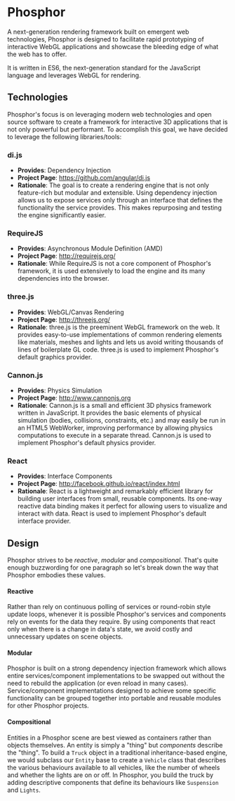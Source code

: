 Phosphor
========

A next-generation rendering framework built on emergent web technologies, Phosphor is designed to facilitate rapid prototyping of interactive WebGL applications and showcase the bleeding edge of what the web has to offer.

It is written in ES6, the next-generation standard for the JavaScript language and leverages WebGL for rendering. 


## Technologies

Phosphor's focus is on leveraging modern web technologies and open source software to create a framework for interactive 3D applications that is not only powerful but performant. To accomplish this goal, we have decided to leverage the following libraries/tools:

### di.js 
  - **Provides**: Dependency Injection
  - **Project Page**: https://github.com/angular/di.js
  - **Rationale**: The goal is to create a rendering engine that is not only feature-rich but modular and extensible. Using dependency injection allows us to expose services only through an interface that defines the functionality the service provides. This makes repurposing and testing the engine significantly easier.

### RequireJS
  - **Provides**: Asynchronous Module Definition (AMD) 
  - **Project Page**: http://requirejs.org/
  - **Rationale**: While RequireJS is not a core component of Phosphor's framework, it is used extensively to load the engine and its many dependencies into the browser.

### three.js 
  - **Provides**: WebGL/Canvas Rendering
  - **Project Page**: http://threejs.org/
  - **Rationale**: three.js is the preeminent WebGL framework on the web. It provides easy-to-use implementations of common rendering elements like materials, meshes and lights and lets us avoid writing thousands of lines of boilerplate GL code. three.js is used to implement Phosphor's default graphics provider.

### Cannon.js
  - **Provides**: Physics Simulation
  - **Project Page**: http://www.cannonjs.org
  - **Rationale**: Cannon.js is a small and efficient 3D physics framework written in JavaScript. It provides the basic elements of physical simulation (bodies, collisions, constraints, etc.) and may easily be run in an HTML5 WebWorker, improving performance by allowing physics computations to execute in a separate thread. Cannon.js is used to implement Phosphor's default physics provider.

### React
  - **Provides**: Interface Components
  - **Project Page**: http://facebook.github.io/react/index.html
  - **Rationale**: React is a lightweight and remarkably efficient library for building user interfaces from small, reusable components. Its one-way reactive data binding makes it perfect for allowing users to visualize and interact with data. React is used to implement Phosphor's default interface provider.

## Design

Phosphor strives to be *reactive*, *modular* and *compositional*. That's quite enough buzzwording for one paragraph so let's break down the way that Phosphor embodies these values.

#### Reactive
Rather than rely on continuous polling of services or round-robin style update loops, whenever it is possible Phosphor's services and components rely on events for the data they require. By using components that react only when there is a change in data's state, we avoid costly and unnecessary updates on scene objects. 

#### Modular
Phosphor is built on a strong dependency injection framework which allows entire services/component implementations to be swapped out without the need to rebuild the application (or even reload in many cases). Service/component implementations designed to achieve some specific functionality can be grouped together into portable and reusable modules for other Phosphor projects.

#### Compositional 
Entities in a Phosphor scene are best viewed as containers rather than objects themselves. An entity is simply a "thing" but *components* describe the "thing". To build a `Truck` object in a traditional inheritance-based engine, we would subclass our `Entity` base to create a `Vehicle` class that describes the various behaviours available to all vehicles, like the number of wheels and whether the lights are on or off. In Phosphor, you build the truck by adding descriptive components that define its behaviours like `Suspension` and `Lights`.

